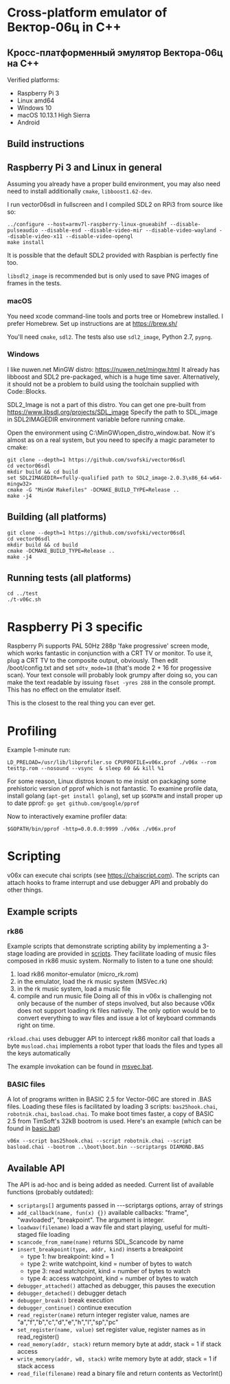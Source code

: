 # Cross-platform emulator of Вектор-06ц in C++
## Кросс-платформенный эмулятор Вектора-06ц на C++

Verified platforms:
 * Raspberry Pi 3
 * Linux amd64
 * Windows 10
 * macOS 10.13.1 High Sierra
 * Android
  

## Build instructions

## Raspberry Pi 3 and Linux in general

Assuming you already have a proper build environment, you may also need need to install additionally
```cmake```, ```libboost1.62-dev```.

I run vector06sdl in fullscreen and I compiled SDL2 on RPi3 from source like so:
```
../configure --host=armv7l-raspberry-linux-gnueabihf --disable-pulseaudio --disable-esd --disable-video-mir --disable-video-wayland --disable-video-x11 --disable-video-opengl
make install
```
It is possible that the default SDL2 provided with Raspbian is perfectly fine too.

```libsdl2_image``` is recommended but is only used to save PNG images of frames in the tests.

### macOS

You need xcode command-line tools and ports tree or Homebrew installed. I prefer Homebrew. Set up instructions are at https://brew.sh/

You'll need ```cmake```, ```sdl2```. The tests also use ```sdl2_image```, Python 2.7, ```pypng```.

### Windows

I like nuwen.net MinGW distro: https://nuwen.net/mingw.html It already has libboost and SDL2 pre-packaged, which is a huge time saver. Alternatively, it should not be a problem to build using the toolchain supplied with Code::Blocks. 

SDL2_Image is not a part of this distro. You can get one pre-built from https://www.libsdl.org/projects/SDL_image 
Specify the path to SDL_image in SDL2IMAGEDIR environment variable before running cmake.

Open the environment using C:\MinGW\open_distro_window.bat. Now it's almost as on a real system, but you need to specify a magic parameter to cmake:
```
git clone --depth=1 https://github.com/svofski/vector06sdl
cd vector06sdl
mkdir build && cd build
set SDL2IMAGEDIR=<fully-qualified path to SDL2_image-2.0.3\x86_64-w64-mingw32>
cmake -G "MinGW Makefiles" -DCMAKE_BUILD_TYPE=Release ..
make -j4
```


## Building (all platforms)
```
git clone --depth=1 https://github.com/svofski/vector06sdl
cd vector06sdl
mkdir build && cd build
cmake -DCMAKE_BUILD_TYPE=Release ..
make -j4
```

## Running tests (all platforms)
``` 
cd ../test
./t-v06c.sh
```

# Raspberry Pi 3 specific

Raspberry Pi supports PAL 50Hz 288p 'fake progressive' screen mode, which works fantastic in conjunction 
with a CRT TV or monitor. To use it, plug a CRT TV to the composite output, obviously. Then edit /boot/config.txt and set ```sdtv_mode=18```
(that's mode 2 + 16 for progessive scan).
Your text console will probably look grumpy after doing so, you can make the text readable by issuing 
```fbset -yres 288``` in the console prompt. This has no effect on the emulator itself.

This is the closest to the real thing you can ever get.

# Profiling

Example 1-minute run:
```
LD_PRELOAD=/usr/lib/libprofiler.so CPUPROFILE=v06x.prof ./v06x --rom testtp.rom --nosound --vsync  & sleep 60 && kill %1
```

For some reason, Linux distros known to me insist on packaging some prehistoric version of pprof which is not fantastic. To examine profile data, install golang (```apt-get install golang```), set up ```$GOPATH``` and install proper up to date pprof:
```go get github.com/google/pprof```

Now to interactively examine profiler data:
```
$GOPATH/bin/pprof -http=0.0.0.0:9999 ./v06x ./v06x.prof
```

# Scripting
v06x can execute chai scripts (see https://chaiscript.com). The scripts can attach hooks to frame interrupt and use debugger API and probably do other things.
## Example scripts

### rk86
Example scripts that demonstrate scripting ability by implementing a 3-stage loading are provided in [scripts](../master/scripts). They facilitate loading of music files composed in rk86 music system. Normally to listen to a tune one should:
1) load rk86 monitor-emulator (micro_rk.rom)
2) in the emulator, load the rk music system (MSVec.rk)
3) in the rk music system, load a music file 
4) compile and run music file
Doing all of this in v06x is challenging not only because of the number of steps involved, but also because v06x does not support loading rk files natively. The only option would be to convert everything to wav files and issue a lot of keyboard commands right on time.

```rkload.chai``` uses debugger API to intercept rk86 monitor call that loads a byte
```musload.chai``` implements a robot typer that loads the files and types all the keys automatically

The example invokation can be found in [msvec.bat](../master/scripts/msvec.bat).

### BASIC files
A lot of programs written in BASIC 2.5 for Vector-06C are stored in .BAS files. Loading these files is facilitated by loading 3 scripts:
```bas25hook.chai```, ```robotnik.chai```, ```basload.chai```. To make boot times faster, a copy of BASIC 2.5 from TimSoft's 32kB bootrom is used. Here's an example (which can be found in [basic.bat](../master/scripts/basic.bat))
```
v06x --script bas25hook.chai --script robotnik.chai --script basload.chai --bootrom ..\boot\boot.bin --scriptargs DIAMOND.BAS
```

## Available API
The API is ad-hoc and is being added as needed. Current list of available functions (probably outdated):
  * ```scriptargs[]``` arguments passed in ---scriptargs options, array of strings
  * ```add_callback(name, fun(x) {})``` available callbacks: "frame", "wavloaded", "breakpoint". The argument is integer.
  * ```loadwav(filename)``` load a wav file and start playing, useful for multi-staged file loading 
  * ```scancode_from_name(name)``` returns SDL_Scancode by name
  * ```insert_breakpoint(type, addr, kind)``` inserts a breakpoint
    * type 1: hw breakpoint: kind = 1
    * type 2: write watchpoint, kind = number of bytes to watch
    * type 3: read watchpoint, kind = number of bytes to watch
    * type 4: access watchpoint, kind = number of bytes to watch
  * ```debugger_attached()``` attached as debugger, this pauses the execution
  * ```debugger_detached()``` debugger detach
  * ```debugger_break()``` break execution
  * ```debugger_continue()``` continue execution
  * ```read_register(name)``` return integer register value, names are "a","f","b","c","d","e","h","l","sp","pc"
  * ```set_register(name, value)``` set register value, register names as in read_register()
  * ```read_memory(addr, stack)``` return memory byte at addr, stack = 1 if stack access
  * ```write_memory(addr, w8, stack)``` write memory byte at addr, stack = 1 if stack access
  * ```read_file(filename)``` read a binary file and return contents as VectorInt()


